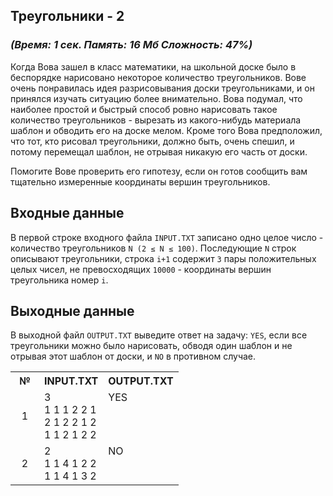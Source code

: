 ## Треугольники - 2

### *(Время: 1 сек. Память: 16 Мб Сложность: 47%)*
Когда Вова зашел в класс математики, на школьной доске было в беспорядке нарисовано некоторое количество треугольников. Вове очень понравилась идея разрисовывания доски треугольниками, и он принялся изучать ситуацию более внимательно. Вова подумал, что наиболее простой и быстрый способ ровно нарисовать такое количество треугольников - вырезать из какого-нибудь материала шаблон и обводить его на доске мелом. Кроме того Вова предположил, что тот, кто рисовал треугольники, должно быть, очень спешил, и потому перемещал шаблон, не отрывая никакую его часть от доски.

Помогите Вове проверить его гипотезу, если он готов сообщить вам тщательно измеренные координаты вершин треугольников.

## Входные данные
В первой строке входного файла `INPUT.TXT` записано одно целое число - количество треугольников `N (2 ≤ N ≤ 100)`. Последующие `N` строк описывают треугольники, строка `i+1` содержит `3` пары положительных целых чисел, не превосходящих `10000` - координаты вершин треугольника номер `i`.

## Выходные данные
В выходной файл `OUTPUT.TXT` выведите ответ на задачу: `YES`, если все треугольники можно было нарисовать, обводя один шаблон и не отрывая этот шаблон от доски, и `NO` в противном случае.

<table cellpadding="2" cellspacing="1">
<tbody><tr><th width="30">№</th><th>INPUT.TXT</th><th>OUTPUT.TXT</th></tr>
<tr><td align="center">1</td><td valign="top">3<br>
1 1 1 2 2 1<br>
2 1 2 2 1 2<br>
1 1 2 1 2 2
</td><td valign="top">YES</td></tr>
<tr><td align="center">2</td><td valign="top">2<br>
1 1 4 1 2 2<br>
1 1 4 1 3 2
</td><td valign="top">NO</td></tr>
</tbody></table>
